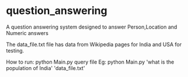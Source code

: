 # question_answering
A question answering system designed to answer Person,Location and Numeric answers

The data_file.txt file has data from Wikipedia pages for India and USA for testing.

How to run:
python Main.py query file
Eg: python Main.py 'what is the population of India' 'data_file.txt'
